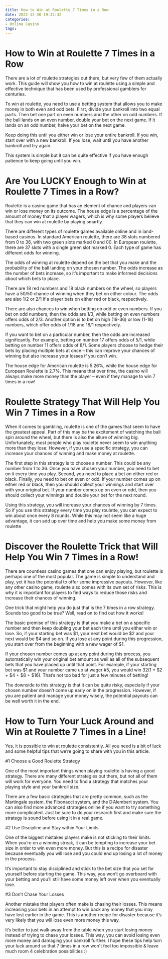 ```yaml
---
title: How to Win at Roulette 7 Times in a Row
date: 2022-12-30 19:32:32
categories:
- Online Casino
tags:
---
```



#  How to Win at Roulette 7 Times in a Row

There are a lot of roulette strategies out there, but very few of them actually work. This guide will show you how to win at roulette using a simple and effective technique that has been used by professional gamblers for centuries.

To win at roulette, you need to use a betting system that allows you to make money in both even and odd bets. First, divide your bankroll into two equal parts. Then bet one part on even numbers and the other on odd numbers. If the ball lands on an even number, double your bet on the next game. If it lands on an odd number, halve your bet on the next game.

Keep doing this until you either win or lose your entire bankroll. If you win, start over with a new bankroll. If you lose, wait until you have another bankroll and try again.

This system is simple but it can be quite effective if you have enough patience to keep going until you win.

#  Are You LUCKY Enough to Win at Roulette 7 Times in a Row?

Roulette is a casino game that has an element of chance and players can win or lose money on its outcome. The house edge is a percentage of the amount of money that a player wagers, which is why some players believe that they can win at roulette by playing smartly.

There are different types of roulette games available online and in land-based casinos. In standard American roulette, there are 38 slots numbered from 0 to 36, with two green slots marked 0 and 00. In European roulette, there are 37 slots with a single green slot marked 0. Each type of game has different odds for winning.

The odds of winning at roulette depend on the bet that you make and the probability of the ball landing on your chosen number. The odds increase as the number of bets increase, so it’s important to make informed decisions about which bets to place.

There are 18 red numbers and 18 black numbers on the wheel, so players have a 50/50 chance of winning when they bet on either colour. The odds are also 1/2 or 2/1 if a player bets on either red or black, respectively.

There are also chances to win when betting on odd or even numbers. If you bet on odd numbers, then the odds are 1/3, while betting on even numbers offers odds of 2/3. Another option is to bet on high (19-36) or low (1-18) numbers, which offer odds of 1/18 and 18/1 respectively.

If you want to bet on a particular number, then the odds are increased significantly. For example, betting on number 17 offers odds of 5/1, while betting on number 11 offers odds of 8/1. Some players choose to hedge their bets by placing multiple bets at once – this can improve your chances of winning but also increase your losses if you don’t win.

The house edge for American roulette is 5.26%, while the house edge for European Roulette is 2.7%. This means that over time, the casino will always make more money than the player – even if they manage to win 7 times in a row!

#  Roulette Strategy That Will Help You Win 7 Times in a Row

When it comes to gambling, roulette is one of the games that seem to have the greatest appeal. Part of this may be the excitement of watching the ball spin around the wheel, but there is also the allure of winning big. Unfortunately, most people who play roulette never seem to win anything more than they lose. However, if you use a specific strategy, you can increase your chances of winning and make money at roulette.

The first step in this strategy is to choose a number. This could be any number from 1 to 36. Once you have chosen your number, you need to bet on it every time you play. Second, you need to place a bet on either red or black. Finally, you need to bet on even or odd. If your number comes up on either red or black, then you should collect your winnings and start over with your original bet. If your number comes up on even or odd, then you should collect your winnings and double your bet for the next round.

Using this strategy, you will increase your chances of winning by 7 times. So if you use this strategy every time you play roulette, you can expect to win about once every 8 rounds. While this may not seem like a huge advantage, it can add up over time and help you make some money from roulette

#  Discover the Roulette Trick that Will Help You Win 7 Times in a Row!

There are countless casino games that one can enjoy playing, but roulette is perhaps one of the most popular. The game is simple to understand and play, yet it has the potential to offer some impressive payouts. However, like any other casino game, roulette also comes with its own set of risks. This is why it is important for players to find ways to reduce those risks and increase their chances of winning.

One trick that might help you do just that is the 7 times in a row strategy. Sounds too good to be true? Well, read on to find out how it works!

The basic premise of this strategy is that you make a bet on a specific number and then keep doubling your bet each time until you either win or lose. So, if your starting bet was $1, your next bet would be $2 and your next would be $4 and so on. If you lose at any point during this progression, you start over from the beginning with a new wager of $1.

If your chosen number comes up at any point during this process, you automatically win your original bet amount as well as all of the subsequent bets that you have placed up until that point. For example, if your starting bet was $1 and your number came up at wager #5, you would win $32 ($1 + $2 + $4 + $8 + $16). That’s not too bad for just a few minutes of betting!

The downside to this strategy is that it can be quite risky, especially if your chosen number doesn’t come up early on in the progression. However, if you are patient and manage your money wisely, the potential payouts can be well worth it in the end.

#  How to Turn Your Luck Around and Win at Roulette 7 Times in a Line!

Yes, it is possible to win at roulette consistently. All you need is a bit of luck and some helpful tips that we’re going to share with you in this article.

#1 Choose a Good Roulette Strategy

One of the most important things when playing roulette is having a good strategy. There are many different strategies out there, but not all of them will work for everyone. You need to find a strategy that matches your playing style and your bankroll size.

There are a few basic strategies that are pretty common, such as the Martingale system, the Fibonacci system, and the D’Alembert system. You can also find more advanced strategies online if you want to try something more complicated. Just be sure to do your research first and make sure the strategy is sound before using it in a real game.

#2 Use Discipline and Stay within Your Limits

One of the biggest mistakes players make is not sticking to their limits. When you’re on a winning streak, it can be tempting to increase your bet size in order to win even more money. But this is a recipe for disaster because eventually you will lose and you could end up losing a lot of money in the process.

It’s important to stay disciplined and stick to the bet size that you set for yourself before starting the game. This way, you won’t go overboard with your betting and you’ll still have some money left over when you eventually lose.

#3 Don’t Chase Your Losses

Another mistake that players often make is chasing their losses. This means increasing your bets in an attempt to win back any money that you may have lost earlier in the game. This is another recipe for disaster because it’s very likely that you will lose even more money this way.

It’s better to just walk away from the table when you start losing money instead of trying to chase your losses. This way, you can avoid losing even more money and damaging your bankroll further.
I hope these tips help turn your luck around so that 7 times in a row won't feel too impossible & leave much room 4 celebration possibilities :)